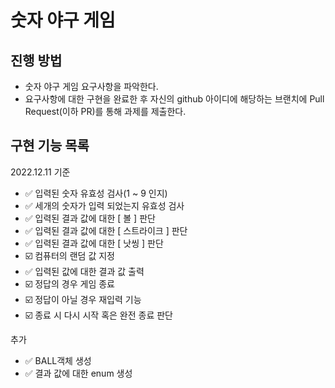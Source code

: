 # 숫자 야구 게임
## 진행 방법
* 숫자 야구 게임 요구사항을 파악한다.
* 요구사항에 대한 구현을 완료한 후 자신의 github 아이디에 해당하는 브랜치에 Pull Request(이하 PR)를 통해 과제를 제출한다.

## 구현 기능 목록
2022.12.11 기준
- ✅️ 입력된 숫자 유효성 검사(1 ~ 9 인지)
- ✅️ 세개의 숫자가 입력 되었는지 유효성 검사
- ✅️ 입력된 결과 값에 대한 [ 볼 ] 판단
- ✅️ 입력된 결과 값에 대한 [ 스트라이크 ] 판단
- ✅️ 입력된 결과 값에 대한 [ 낫씽 ] 판단
- ☑️ 컴퓨터의 랜덤 값 지정
- ✅️ 입력된 값에 대한 결과 값 출력
- ☑️ 정답의 경우 게임 종료
- ☑️ 정답이 아닐 경우 재입력 기능
- ☑️ 종료 시 다시 시작 혹은 완전 종료 판단

추가
- ✅️ BALL객체 생성
- ✅️ 결과 값에 대한 enum 생성